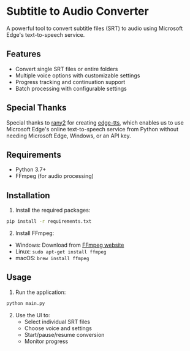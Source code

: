 # Subtitle to Audio Converter

A powerful tool to convert subtitle files (SRT) to audio using Microsoft Edge's text-to-speech service.

## Features

- Convert single SRT files or entire folders
- Multiple voice options with customizable settings
- Progress tracking and continuation support
- Batch processing with configurable settings

## Special Thanks

Special thanks to [rany2](https://github.com/rany2) for creating [edge-tts](https://github.com/rany2/edge-tts), which enables us to use Microsoft Edge's online text-to-speech service from Python without needing Microsoft Edge, Windows, or an API key.

## Requirements

- Python 3.7+
- FFmpeg (for audio processing)

## Installation

1. Install the required packages:
```bash
pip install -r requirements.txt
```

2. Install FFmpeg:
- Windows: Download from [FFmpeg website](https://ffmpeg.org/download.html)
- Linux: `sudo apt-get install ffmpeg`
- macOS: `brew install ffmpeg`

## Usage

1. Run the application:
```bash
python main.py
```

2. Use the UI to:
   - Select individual SRT files
   - Choose voice and settings
   - Start/pause/resume conversion
   - Monitor progress